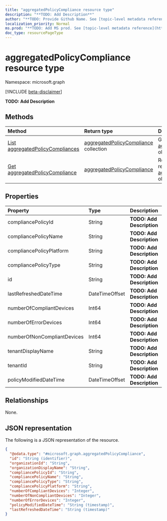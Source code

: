 ```yaml
---
title: "aggregatedPolicyCompliance resource type"
description: "**TODO: Add Description**"
author: "**TODO: Provide Github Name. See [topic-level metadata reference](https://msgo.azurewebsites.net/add/document/guidelines/metadata.html#topic-level-metadata)**"
localization_priority: Normal
ms.prod: "**TODO: Add MS prod. See [topic-level metadata reference](https://msgo.azurewebsites.net/add/document/guidelines/metadata.html#topic-level-metadata)**"
doc_type: resourcePageType
---
```


# aggregatedPolicyCompliance resource type

Namespace: microsoft.graph

[!INCLUDE [beta-disclaimer](../../includes/beta-disclaimer.md)]

**TODO: Add Description**

## Methods
|Method|Return type|Description|
|:---|:---|:---|
|[List aggregatedPolicyCompliances](../api/aggregatedpolicycompliance-list.md)|[aggregatedPolicyCompliance](../resources/aggregatedpolicycompliance.md) collection|Get a list of the [aggregatedPolicyCompliance](../resources/aggregatedpolicycompliance.md) objects and their properties.|
|[Get aggregatedPolicyCompliance](../api/aggregatedpolicycompliance-get.md)|[aggregatedPolicyCompliance](../resources/aggregatedpolicycompliance.md)|Read the properties and relationships of an [aggregatedPolicyCompliance](../resources/aggregatedpolicycompliance.md) object.|

## Properties
|Property|Type|Description|
|:---|:---|:---|
|compliancePolicyId|String|**TODO: Add Description**|
|compliancePolicyName|String|**TODO: Add Description**|
|compliancePolicyPlatform|String|**TODO: Add Description**|
|compliancePolicyType|String|**TODO: Add Description**|
|id|String|**TODO: Add Description**|
|lastRefreshedDateTime|DateTimeOffset|**TODO: Add Description**|
|numberOfCompliantDevices|Int64|**TODO: Add Description**|
|numberOfErrorDevices|Int64|**TODO: Add Description**|
|numberOfNonCompliantDevices|Int64|**TODO: Add Description**|
|tenantDisplayName|String|**TODO: Add Description**|
|tenantId|String|**TODO: Add Description**|
|policyModifiedDateTime|DateTimeOffset|**TODO: Add Description**|

## Relationships
None.

## JSON representation
The following is a JSON representation of the resource.
<!-- {
  "blockType": "resource",
  "keyProperty": "id",
  "@odata.type": "microsoft.graph.aggregatedPolicyCompliance",
  "openType": true
}
-->
``` json
{
  "@odata.type": "#microsoft.graph.aggregatedPolicyCompliance",
  "id": "String (identifier)",
  "organizationId": "String",
  "organizationDisplayName": "String",
  "compliancePolicyId": "String",
  "compliancePolicyName": "String",
  "compliancePolicyType": "String",
  "compliancePolicyPlatform": "String",
  "numberOfCompliantDevices": "Integer",
  "numberOfNonCompliantDevices": "Integer",
  "numberOfErrorDevices": "Integer",
  "policyModifiedDateTime": "String (timestamp)",
  "lastRefreshedDateTime": "String (timestamp)"
}
```

